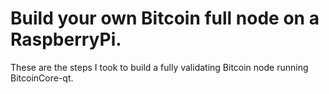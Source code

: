 # Build your own Bitcoin full node on a RaspberryPi.
These are the steps I took to build a fully validating Bitcoin node running BitcoinCore-qt.

